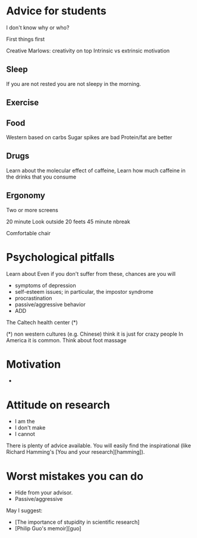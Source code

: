Advice for students
===================

I don't know why or who?


First things first

Creative
Marlows: creativity on top
Intrinsic vs extrinsic motivation



## Sleep  

If you are not rested you are not sleepy in the morning.

## Exercise

## Food

Western based on carbs
Sugar spikes are bad
Protein/fat are better

## Drugs

Learn about the molecular effect of caffeine, 
Learn how much caffeine in the drinks that you consume

## Ergonomy

Two or more screens  

20 minute Look outside 20 feets
45 minute nbreak

Comfortable chair


Psychological pitfalls
======================

Learn about 
Even if you don't suffer from these, chances are you will
- symptoms of depression
- self-esteem issues; in particular, the impostor syndrome
- procrastination
- passive/aggressive behavior
- ADD

The Caltech health center (*)

(*) non western cultures (e.g. Chinese) think it is just for crazy people
In America it is common.  Think about foot massage

Motivation
======================

- 

Attitude on research
====================

- I am the 
- I don't make 
- I cannot 

There is plenty of advice available. You will easily find the inspirational (like Richard Hamming's [You and your research][hamming]).


Worst mistakes you can do
=========================

- Hide from your advisor.
- Passive/aggressive 


May I suggest:

*   [The importance of stupidity in scientific research]
*   [Philip Guo's memoir][guo]